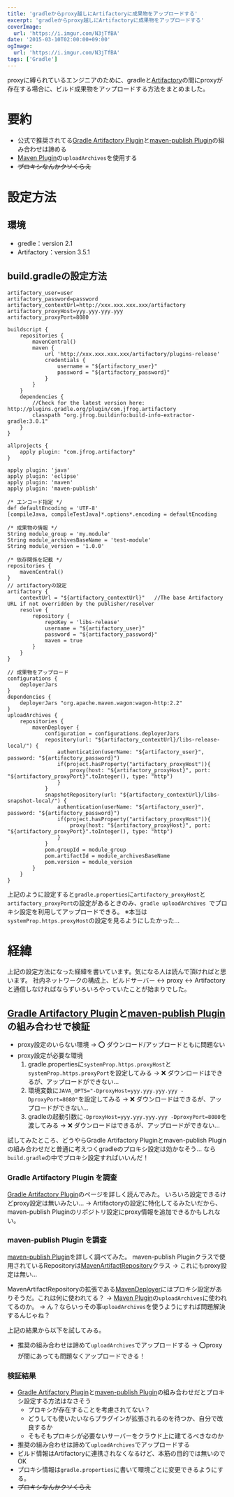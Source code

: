 ```yaml
---
title: 'gradleからproxy越しにArtifactoryに成果物をアップロードする'
excerpt: 'gradleからproxy越しにArtifactoryに成果物をアップロードする'
coverImage: 
  url: 'https://i.imgur.com/N3jTfBA'
date: '2015-03-10T02:00:00+09:00'
ogImage:
  url: 'https://i.imgur.com/N3jTfBA'
tags: ['Gradle']
---
```


proxyに縛られているエンジニアのために、gradleと[Artifactory](http://www.jfrog.com/open-source/)の間にproxyが存在する場合に、ビルド成果物をアップロードする方法をまとめました。

# 要約

* 公式で推奨されてる[Gradle Artifactory Plugin](https://www.jfrog.com/confluence/display/RTF/Gradle+Artifactory+Plugin)と[maven-publish Plugin](https://gradle.org/docs/current/userguide/publishing_maven.html)の組み合わせは諦める
* [Maven Plugin](http://gradle.org/docs/current/userguide/maven_plugin.html)の`uploadArchives`を使用する
* ~~プロキシなんかクソくらえ~~

# 設定方法

## 環境
* gredle：version 2.1
* Artifactory：version 3.5.1

## build.gradleの設定方法

```
artifactory_user=user
artifactory_password=password
artifactory_contextUrl=http://xxx.xxx.xxx.xxx/artifactory
artifactory_proxyHost=yyy.yyy.yyy.yyy
artifactory_proxyPort=8080
```

```
buildscript {
    repositories {
        mavenCentral()
        maven {
            url 'http://xxx.xxx.xxx.xxx/artifactory/plugins-release'
            credentials {
                username = "${artifactory_user}"
                password = "${artifactory_password}"
            }
        }
    }
    dependencies {
        //Check for the latest version here: http://plugins.gradle.org/plugin/com.jfrog.artifactory
        classpath "org.jfrog.buildinfo:build-info-extractor-gradle:3.0.1"
    }
}

allprojects {
    apply plugin: "com.jfrog.artifactory"
}

apply plugin: 'java'
apply plugin: 'eclipse'
apply plugin: 'maven'
apply plugin: 'maven-publish'

/* エンコード指定 */
def defaultEncoding = 'UTF-8'
[compileJava, compileTestJava]*.options*.encoding = defaultEncoding

/* 成果物の情報 */
String module_group = 'my.module'
String module_archivesBaseName = 'test-module'
String module_version = '1.0.0'

/* 依存関係を記載 */
repositories {
    mavenCentral()
}
// artifactoryの設定
artifactory {
    contextUrl = "${artifactory_contextUrl}"   //The base Artifactory URL if not overridden by the publisher/resolver
    resolve {
        repository {
            repoKey = 'libs-release'
            username = "${artifactory_user}"
            password = "${artifactory_password}"
            maven = true
        }
    }
}

// 成果物をアップロード
configurations {
    deployerJars
}
dependencies {
    deployerJars "org.apache.maven.wagon:wagon-http:2.2"
}
uploadArchives {
    repositories {
        mavenDeployer {
            configuration = configurations.deployerJars
            repository(url: "${artifactory_contextUrl}/libs-release-local/") {
                authentication(userName: "${artifactory_user}", password: "${artifactory_password}")
                if(project.hasProperty("artifactory_proxyHost")){
                    proxy(host: "${artifactory_proxyHost}", port: "${artifactory_proxyPort}".toInteger(), type: "http")
                }
            }
            snapshotRepository(url: "${artifactory_contextUrl}/libs-snapshot-local/") {
                authentication(userName: "${artifactory_user}", password: "${artifactory_password}")
                if(project.hasProperty("artifactory_proxyHost")){
                    proxy(host: "${artifactory_proxyHost}", port: "${artifactory_proxyPort}".toInteger(), type: "http")
                }
            }
            pom.groupId = module_group
            pom.artifactId = module_archivesBaseName
            pom.version = module_version
        }
    }
}
```

上記のように設定すると`gradle.properties`に`artifactory_proxyHost`と`artifactory_proxyPort`の設定があるときのみ、`gradle uploadArchives `でプロキシ設定を利用してアップロードできる。
※本当は`systemProp.https.proxyHost`の設定を見るようにしたかった…

# 経緯

上記の設定方法になった経緯を書いています。気になる人は読んで頂ければと思います。
社内ネットワークの構成上、ビルドサーバー ↔ proxy ↔ Artifactory と通信しなければならずいろいろやっていたことが始まりでした。

## [Gradle Artifactory Plugin](https://www.jfrog.com/confluence/display/RTF/Gradle+Artifactory+Plugin)と[maven-publish Plugin](https://gradle.org/docs/current/userguide/publishing_maven.html)の組み合わせで検証

* proxy設定のいらない環境 → :o: ダウンロード/アップロードともに問題ない
* proxy設定が必要な環境
  1. gradle.propertiesに`systemProp.https.proxyHost`と`systemProp.https.proxyPort`を設定してみる → :x: ダウンロードはできるが、アップロードができない…
  1. 環境変数に`JAVA_OPTS="-DproxyHost=yyy.yyy.yyy.yyy -DproxyPort=8080"`を設定してみる → :x: ダウンロードはできるが、アップロードができない…
  1. gradleの起動引数に`-DproxyHost=yyy.yyy.yyy.yyy -DproxyPort=8080`を渡してみる → :x: ダウンロードはできるが、アップロードができない…

試してみたところ、どうやらGradle Artifactory Pluginとmaven-publish Pluginの組み合わせだと普通に考えつくgradleのプロキシ設定は効かなそう…
なら`build.gradle`の中でプロキシ設定すればいいんだ！

### Gradle Artifactory Plugin を調査
[Gradle Artifactory Plugin](https://www.jfrog.com/confluence/display/RTF/Gradle+Artifactory+Plugin)のページを詳しく読んでみた。
いろいろ設定できるけどproxy設定は無いみたい…
→ Artifactoryの設定に特化してるみたいだから、maven-publish Pluginのリポジトリ設定にproxy情報を追加できるかもしれない。

### maven-publish Plugin を調査
[maven-publish Plugin](https://gradle.org/docs/current/userguide/publishing_maven.html)を詳しく調べてみた。
maven-publish Pluginクラスで使用されているRepositoryは[MavenArtifactRepository](https://gradle.org/docs/current/dsl/org.gradle.api.artifacts.repositories.MavenArtifactRepository.html)クラス
→ これにもproxy設定は無い…

MavenArtifactRepositoryの拡張である[MavenDeployer](https://gradle.org/docs/current/javadoc/org/gradle/api/artifacts/maven/MavenDeployer.html)にはプロキシ設定がありそうだ。これは何に使われてる？
→ [Maven Plugin](http://gradle.org/docs/current/userguide/maven_plugin.html)の`uploadArchives`に使われてるのか。
→ ん？ならいっその事`uploadArchives`を使うようにすれば問題解決するんじゃね？

上記の結果から以下を試してみる。

* 推奨の組み合わせは諦めて`uploadArchives`でアップロードする → :o:proxyが間にあっても問題なくアップロードできる！

### 検証結果
* [Gradle Artifactory Plugin](https://www.jfrog.com/confluence/display/RTF/Gradle+Artifactory+Plugin)と[maven-publish Plugin](https://gradle.org/docs/current/userguide/publishing_maven.html)の組み合わせだとプロキシ設定する方法はなさそう
  * プロキシが存在することを考慮されてない？
  * どうしても使いたいならプラグインが拡張されるのを待つか、自分で改良するか
  * そもそもプロキシが必要ないサーバーをクラウド上に建てるべきなのか
*  推奨の組み合わせは諦めて`uploadArchives`でアップロードする
  * ビルド情報はArtifactoryに連携されなくなるけど、本筋の目的では無いのでOK
  * プロキシ情報は`gradle.properties`に書いて環境ごとに変更できるようにする。
* ~~プロキシなんかクソくらえ~~
